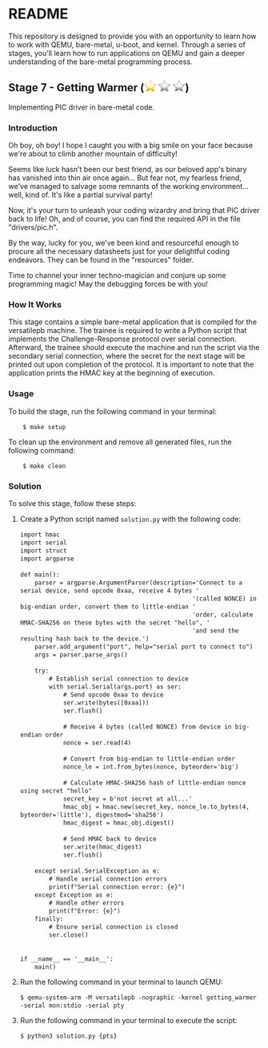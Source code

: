# README

This repository is designed to provide you with an opportunity to learn how to work with QEMU, bare-metal, u-boot, and kernel. Through a series of stages, you'll learn how to run applications on QEMU and gain a deeper understanding of the bare-metal programming process.

## Stage 7 - Getting Warmer (![](../../resources/star.png) ![](../../resources/bstar.png) ![](../../resources/bstar.png))

Implementing PIC driver in bare-metal code.

### Introduction

Oh boy, oh boy!
I hope I caught you with a big smile on your face because we're about to climb another mountain of difficulty!

Seems like luck hasn't been our best friend, as our beloved app's binary has vanished into thin air once again...
But fear not, my fearless friend, we've managed to salvage some remnants of the working environment...
well, kind of. It's like a partial survival party!

Now, it's your turn to unleash your coding wizardry and bring that PIC driver back to life!
Oh, and of course, you can find the required API in the file "drivers/pic.h".

By the way, lucky for you, we've been kind and resourceful enough to procure all the necessary datasheets just for your delightful coding endeavors.
They can be found in the "resources" folder.

Time to channel your inner techno-magician and conjure up some programming magic!
May the debugging forces be with you!

### How It Works

This stage contains a simple bare-metal application that is compiled for the versatilepb machine. The trainee is required to write a Python script that implements the Challenge-Response protocol over serial connection.
Afterward, the trainee should execute the machine and run the script via the secondary serial connection, where the secret for the next stage will be printed out upon completion of the protocol. It is important to note that the application prints the HMAC key at the beginning of execution.

### Usage

To build the stage, run the following command in your terminal:
```
    $ make setup
```

To clean up the environment and remove all generated files, run the following command:
```
    $ make clean
```

### Solution

To solve this stage, follow these steps:

1. Create a Python script named `solution.py` with the following code:

    ```
    import hmac
    import serial
    import struct
    import argparse

    def main():
        parser = argparse.ArgumentParser(description='Connect to a serial device, send opcode 0xaa, receive 4 bytes '
                                                    '(called NONCE) in big-endian order, convert them to little-endian '
                                                    'order, calculate HMAC-SHA256 on these bytes with the secret "hello", '
                                                    'and send the resulting hash back to the device.')
        parser.add_argument("port", help="serial port to connect to")
        args = parser.parse_args()

        try:
            # Establish serial connection to device
            with serial.Serial(args.port) as ser:
                # Send opcode 0xaa to device
                ser.write(bytes([0xaa]))
                ser.flush()

                # Receive 4 bytes (called NONCE) from device in big-endian order
                nonce = ser.read(4)

                # Convert from big-endian to little-endian order
                nonce_le = int.from_bytes(nonce, byteorder='big')

                # Calculate HMAC-SHA256 hash of little-endian nonce using secret "hello"
                secret_key = b'not secret at all...'
                hmac_obj = hmac.new(secret_key, nonce_le.to_bytes(4, byteorder='little'), digestmod='sha256')
                hmac_digest = hmac_obj.digest()

                # Send HMAC back to device
                ser.write(hmac_digest)
                ser.flush()

        except serial.SerialException as e:
            # Handle serial connection errors
            print(f"Serial connection error: {e}")
        except Exception as e:
            # Handle other errors
            print(f"Error: {e}")
        finally:
            # Ensure serial connection is closed
            ser.close()


    if __name__ == '__main__':
        main()
    ```
2. Run the following command in your terminal to launch QEMU:

    ```
    $ qemu-system-arm -M versatilepb -nographic -kernel getting_warmer -serial mon:stdio -serial pty
    ```

3. Run the following command in your terminal to execute the script:

    ```
    $ python3 solution.py {pts}
    ```
